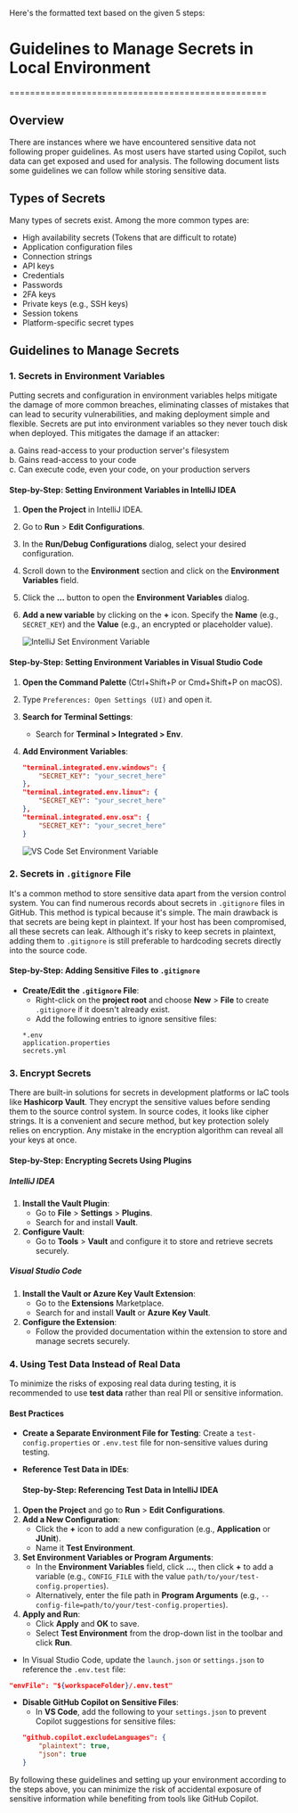 Here's the formatted text based on the given 5 steps:

# Guidelines to Manage Secrets in Local Environment
==================================================

## Overview
There are instances where we have encountered sensitive data not following proper guidelines. As most users have started using Copilot, such data can get exposed and used for analysis. The following document lists some guidelines we can follow while storing sensitive data.

## Types of Secrets
Many types of secrets exist. Among the more common types are:
- High availability secrets (Tokens that are difficult to rotate)
- Application configuration files
- Connection strings
- API keys
- Credentials
- Passwords
- 2FA keys
- Private keys (e.g., SSH keys)
- Session tokens
- Platform-specific secret types

## Guidelines to Manage Secrets

### 1. Secrets in Environment Variables
Putting secrets and configuration in environment variables helps mitigate the damage of more common breaches, eliminating classes of mistakes that can lead to security vulnerabilities, and making deployment simple and flexible. Secrets are put into environment variables so they never touch disk when deployed. This mitigates the damage if an attacker:

a. Gains read-access to your production server's filesystem  
b. Gains read-access to your code  
c. Can execute code, even your code, on your production servers  

#### Step-by-Step: Setting Environment Variables in IntelliJ IDEA
1. **Open the Project** in IntelliJ IDEA.
2. Go to **Run** > **Edit Configurations**.
3. In the **Run/Debug Configurations** dialog, select your desired configuration.
4. Scroll down to the **Environment** section and click on the **Environment Variables** field.
5. Click the **...** button to open the **Environment Variables** dialog.
6. **Add a new variable** by clicking on the **+** icon. Specify the **Name** (e.g., `SECRET_KEY`) and the **Value** (e.g., an encrypted or placeholder value).

   ![IntelliJ Set Environment Variable](attachment:intellij_environment_variable.png)

#### Step-by-Step: Setting Environment Variables in Visual Studio Code
1. **Open the Command Palette** (Ctrl+Shift+P or Cmd+Shift+P on macOS).
2. Type `Preferences: Open Settings (UI)` and open it.
3. **Search for Terminal Settings**:
   - Search for **Terminal > Integrated > Env**.
4. **Add Environment Variables**:
   ```json
   "terminal.integrated.env.windows": {
       "SECRET_KEY": "your_secret_here"
   },
   "terminal.integrated.env.linux": {
       "SECRET_KEY": "your_secret_here"
   },
   "terminal.integrated.env.osx": {
       "SECRET_KEY": "your_secret_here"
   }
   ```

   ![VS Code Set Environment Variable](attachment:vscode_environment_variable.png)

### 2. Secrets in `.gitignore` File
It's a common method to store sensitive data apart from the version control system. You can find numerous records about secrets in `.gitignore` files in GitHub. This method is typical because it's simple. The main drawback is that secrets are being kept in plaintext. If your host has been compromised, all these secrets can leak. Although it's risky to keep secrets in plaintext, adding them to `.gitignore` is still preferable to hardcoding secrets directly into the source code.

#### Step-by-Step: Adding Sensitive Files to `.gitignore`
- **Create/Edit the `.gitignore` File**:
  - Right-click on the **project root** and choose **New** > **File** to create `.gitignore` if it doesn't already exist.
  - Add the following entries to ignore sensitive files:
  ```
  *.env
  application.properties
  secrets.yml
  ```

### 3. Encrypt Secrets
There are built-in solutions for secrets in development platforms or IaC tools like **Hashicorp Vault**. They encrypt the sensitive values before sending them to the source control system. In source codes, it looks like cipher strings. It is a convenient and secure method, but key protection solely relies on encryption. Any mistake in the encryption algorithm can reveal all your keys at once.

#### Step-by-Step: Encrypting Secrets Using Plugins
##### IntelliJ IDEA
1. **Install the Vault Plugin**:
   - Go to **File** > **Settings** > **Plugins**.
   - Search for and install **Vault**.
2. **Configure Vault**:
   - Go to **Tools** > **Vault** and configure it to store and retrieve secrets securely.

##### Visual Studio Code
1. **Install the Vault or Azure Key Vault Extension**:
   - Go to the **Extensions** Marketplace.
   - Search for and install **Vault** or **Azure Key Vault**.
2. **Configure the Extension**:
   - Follow the provided documentation within the extension to store and manage secrets securely.

### 4. Using Test Data Instead of Real Data
To minimize the risks of exposing real data during testing, it is recommended to use **test data** rather than real PII or sensitive information.

#### Best Practices
- **Create a Separate Environment File for Testing**: Create a `test-config.properties` or `.env.test` file for non-sensitive values during testing.
- **Reference Test Data in IDEs**:

  
  #### Step-by-Step: Referencing Test Data in IntelliJ IDEA
1. **Open the Project** and go to **Run** > **Edit Configurations**.
2. **Add a New Configuration**:
   - Click the **+** icon to add a new configuration (e.g., **Application** or **JUnit**).
   - Name it **Test Environment**.
3. **Set Environment Variables or Program Arguments**:
   - In the **Environment Variables** field, click **...**, then click **+** to add a variable (e.g., `CONFIG_FILE` with the value `path/to/your/test-config.properties`).
   - Alternatively, enter the file path in **Program Arguments** (e.g., `--config-file=path/to/your/test-config.properties`).
4. **Apply and Run**:
   - Click **Apply** and **OK** to save.
   - Select **Test Environment** from the drop-down list in the toolbar and click **Run**.

  - In Visual Studio Code, update the `launch.json` or `settings.json` to reference the `.env.test` file:
  ```json
  "envFile": "${workspaceFolder}/.env.test"
  ```
- **Disable GitHub Copilot on Sensitive Files**:
  - In **VS Code**, add the following to your `settings.json` to prevent Copilot suggestions for sensitive files:
  ```json
  "github.copilot.excludeLanguages": {
      "plaintext": true,
      "json": true
  }
  ```

By following these guidelines and setting up your environment according to the steps above, you can minimize the risk of accidental exposure of sensitive information while benefiting from tools like GitHub Copilot.

